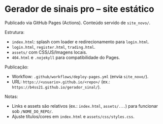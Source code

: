 # Gerador de sinais pro – site estático

Publicado via GitHub Pages (Actions). Conteúdo servido de `site_novo/`.

Estrutura:
- `index.html`: splash com loader e redirecionamento para `login.html`.
- `login.html`, `register.html`, `trading.html`.
- `assets/` com CSS/JS/Imagens locais.
- `404.html` e `.nojekyll` para compatibilidade do Pages.

Publicação:
- Workflow: `.github/workflows/deploy-pages.yml` (envia `site_novo/`).
- URL: `https://<usuario>.github.io/<repo>/` (ex.: `https://b4ss21.github.io/gerador_sinal/`).

Notas:
- Links e assets são relativos (ex.: `index.html`, `assets/...`) para funcionar sob `/NOME_DO_REPO/`.
- Ajuste títulos/cores em `index.html` e `assets/css/styles.css`.
